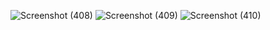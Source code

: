 ![Screenshot (408)](https://github.com/Lakhdher/practice_kotlin_2/assets/94219391/d2fc7917-fa17-42a6-ade0-b60eb02d57a3)
![Screenshot (409)](https://github.com/Lakhdher/practice_kotlin_2/assets/94219391/26ee842a-2344-4de5-9c7b-d65f932e2d90)
![Screenshot (410)](https://github.com/Lakhdher/practice_kotlin_2/assets/94219391/53e3471c-d006-4e3f-a539-5d98f252f6c1)
